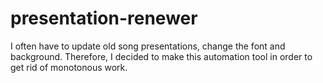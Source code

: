 # presentation-renewer
I often have to update old song presentations, change the font and background. Therefore, I decided to make this automation tool in order to get rid of monotonous work.
